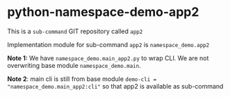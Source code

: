# python-namespace-demo-app2


This is a `sub-command` GIT repository called `app2`

Implementation module for sub-command `app2` is `namespace_demo.app2`

**Note 1:** We have `namespace_demo.main_app2.py` to wrap CLI. We are not overwriting base module `namespace_demo.main`.

**Note 2**: main cli is still from base module `demo-cli = "namespace_demo.main_app2:cli"` so that app2 is available as sub-command
